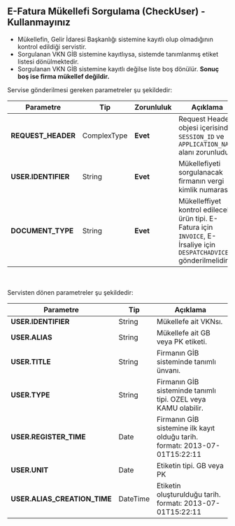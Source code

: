 ## E-Fatura Mükellefi Sorgulama (CheckUser) - Kullanmayınız
* Mükellefin, Gelir İdaresi Başkanlığı sistemine kayıtlı olup olmadığının kontrol edildiği servistir.
* Sorgulanan VKN GİB sistemine kayıtlıysa, sistemde tanımlanmış etiket listesi dönülmektedir.
* Sorgulanan VKN GİB sistemine kayıtlı değilse liste boş dönülür. **Sonuç boş ise firma mükellef değildir.**

Servise gönderilmesi gereken parametreler şu şekildedir:

Parametre | Tip         | Zorunluluk  | Açıklama
--------- | ----------- | ----------- | -----------
**REQUEST_HEADER** | ComplexType | **Evet** | Request Header objesi içerisinde `SESSION_ID` ve `APPLICATION_NAME` alanı zorunludur.
**USER.IDENTIFIER** | String | **Evet** | Mükellefiyeti sorgulanacak firmanın vergi kimlik numarası
**DOCUMENT_TYPE** | String | **Evet**  | Mükelleffiyet kontrol edilecek ürün tipi. E-Fatura için `INVOICE`, E-İrsaliye için `DESPATCHADVICE` gönderilmelidir.


<br><br>
Servisten dönen parametreler şu şekildedir:

Parametre | Tip        | Açıklama
--------- | ----------- | -----------
**USER.IDENTIFIER** | String | Mükellefe ait VKNsı.
**USER.ALIAS** | String | Mükellefe ait GB veya PK etiketi.
**USER.TITLE** | String | Firmanın GİB sisteminde tanımlı ünvanı.
**USER.TYPE** | String | Firmanın GİB sisteminde tanımlı tipi. OZEL veya KAMU olabilir.
**USER.REGISTER_TIME** | Date | Firmanın GİB sistemine ilk kayıt olduğu tarih. formatı: 2013-07-01T15:22:11
**USER.UNIT** | Date | Etiketin tipi. GB veya PK
**USER.ALIAS_CREATION_TIME** | DateTime | Etiketin oluşturulduğu tarih. formatı: 2013-07-01T15:22:11
